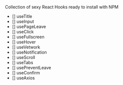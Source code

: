 Collection of sexy React Hooks ready to install with NPM

- [] useTitle
- [] useInput
- [] usePageLeave
- [] useClick
- [] useFullscreen
- [] useHover
- [] useVetwork
- [] useNotification
- [] useScroll
- [] useTabs
- [] usePreventLeave
- [] useConfirm
- [] useAxios